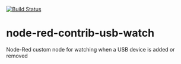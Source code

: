 [![Build Status](https://dev.azure.com/moritonal/node-red-contrib-usb-watch/_apis/build/status/Windows%20-%20Release?branchName=master)](https://dev.azure.com/moritonal/node-red-contrib-usb-watch/_build/latest?definitionId=2&branchName=master)

# node-red-contrib-usb-watch
 Node-Red custom node for watching when a USB device is added or removed
